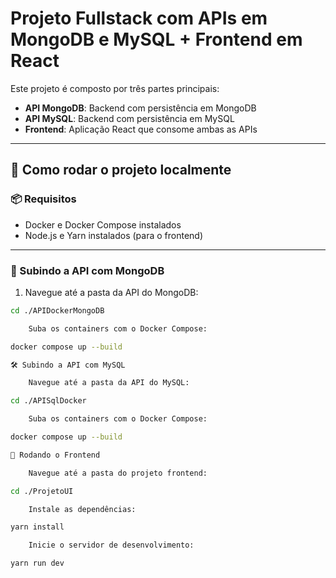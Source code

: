 # Projeto Fullstack com APIs em MongoDB e MySQL + Frontend em React

Este projeto é composto por três partes principais:

- **API MongoDB**: Backend com persistência em MongoDB  
- **API MySQL**: Backend com persistência em MySQL  
- **Frontend**: Aplicação React que consome ambas as APIs

---

## 🚀 Como rodar o projeto localmente

### 📦 Requisitos

- Docker e Docker Compose instalados  
- Node.js e Yarn instalados (para o frontend)

---

### 🔧 Subindo a API com MongoDB

1. Navegue até a pasta da API do MongoDB:

```bash
cd ./APIDockerMongoDB

    Suba os containers com o Docker Compose:

docker compose up --build

🛠️ Subindo a API com MySQL

    Navegue até a pasta da API do MySQL:

cd ./APISqlDocker

    Suba os containers com o Docker Compose:

docker compose up --build

🎨 Rodando o Frontend

    Navegue até a pasta do projeto frontend:

cd ./ProjetoUI

    Instale as dependências:

yarn install

    Inicie o servidor de desenvolvimento:

yarn run dev

